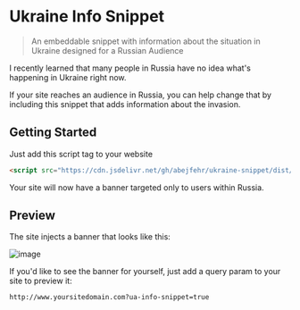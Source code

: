 # Ukraine Info Snippet

> An embeddable snippet with information about the situation in Ukraine designed for a Russian Audience

I recently learned that many people in Russia have no idea what's happening in Ukraine right now.

If your site reaches an audience in Russia, you can help change that by including this snippet that adds information about the invasion.

## Getting Started

Just add this script tag to your website

```html
<script src="https://cdn.jsdelivr.net/gh/abejfehr/ukraine-snippet/dist/snippet.js"></script>
```

Your site will now have a banner targeted only to users within Russia.

## Preview

The site injects a banner that looks like this:

![image](https://user-images.githubusercontent.com/3917428/156888699-a26694b9-e1a4-482e-b47a-c88eeb5a2577.png)

If you'd like to see the banner for yourself, just add a query param to your site to preview it:

```bash
http://www.yoursitedomain.com?ua-info-snippet=true
```
